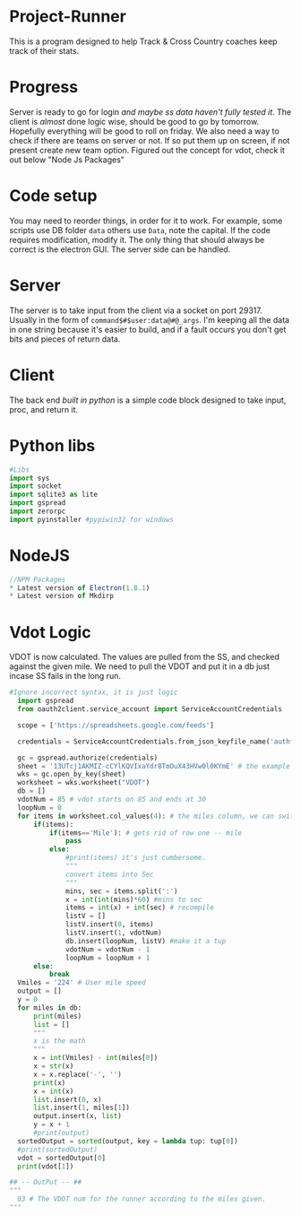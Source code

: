 # Project-Runner
This is a  program designed to help Track &amp; Cross Country coaches keep track of their stats.
# Progress
  Server is ready to go for login *and maybe ss data haven't fully tested it*. The client is *almost* done logic wise, should be good to go by tomorrow. Hopefully everything will be good to roll on friday. 
  We also need a way to check if there are teams on server or not. If so put them up on screen, if not present create new team option. 
  Figured out the concept for vdot, check it out below "Node Js Packages"
# Code setup
You may need to reorder things, in order for it to work. For example, some scripts use DB folder `data` others use `Data`, note the capital. If the code requires modification, modify it. The only thing that should always be correct is the electron GUI. The server side can be handled.

# Server
  The server is to take input from the client via a socket on port 29317. Usually in the form of `command$#$user:data@#@_args`. I'm keeping all the data in one string because it's easier to build, and if a fault occurs you don't get bits and pieces of return data.
# Client
  The back end *built in python* is a simple code block designed to take input, proc, and return it. 
# Python libs
  ``` python
  #Libs
  import sys
  import socket
  import sqlite3 as lite
  import gspread
  import zerorpc
  import pyinstaller #pypiwin32 for windows
```

# NodeJS
  ``` javascript
  //NPM Packages
  * Latest version of Electron(1.8.1)
  * Latest version of Mkdirp
```

# Vdot Logic
  VDOT is now calculated. The values are pulled from the SS, and checked against the given mile. We need to pull the VDOT and put it in a db just incase SS fails in the long run. 
  ``` python
  #Ignore incorrect syntax, it is just logic
 	import gspread
	from oauth2client.service_account import ServiceAccountCredentials

	scope = ['https://spreadsheets.google.com/feeds']

	credentials = ServiceAccountCredentials.from_json_keyfile_name('authfile.json', scope)

	gc = gspread.authorize(credentials)
	sheet = '13UTcj1AKMIZ-cCYlKQVIxaYdr8TmOuX43HVw0l0KYmE' # the example sheet king gave
	wks = gc.open_by_key(sheet)
	worksheet = wks.worksheet("VDOT")
	db = []
	vdotNum = 85 # vdot starts on 85 and ends at 30
	loopNum = 0
	for items in worksheet.col_values(4): # the miles column, we can switch this out depending on the data, kek.
    	if(items):
        	if(items=='Mile'): # gets rid of row one -- mile
            	pass
        	else:
            	#print(items) it's just cumbersome.
            	"""
            	convert items into Sec
	    		"""
            	mins, sec = items.split(':')
            	x = int(int(mins)*60) #mins to sec
            	items = int(x) + int(sec) # recompile
            	listV = []
            	listV.insert(0, items)
            	listV.insert(1, vdotNum)
            	db.insert(loopNum, listV) #make it a tup
            	vdotNum = vdotNum - 1
            	loopNum = loopNum + 1
    	else:
        	break
	Vmiles = '224' # User mile speed
	output = []
	y = 0
	for miles in db:
		print(miles)
		list = []
		"""
		x is the math
		"""
		x = int(Vmiles) - int(miles[0])
		x = str(x)
		x = x.replace('-', '')
		print(x)
		x = int(x)
		list.insert(0, x)
		list.insert(1, miles[1])
		output.insert(x, list)
		y = x + 1
		#print(output)
	sortedOutput = sorted(output, key = lambda tup: tup[0])
	#print(sortedOutput)
	vdot = sortedOutput[0]
	print(vdot[1])

  ## -- OutPut -- ##
  """
	83 # The VDOT num for the runner according to the miles given.
  """
  ```
